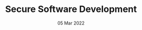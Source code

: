 ---
title: Secure Software Development
subtitle: 
layout: default
modal-id: 4
date: 05 Mar 2022
img: module-4.jpg
thumbnail: module-4.jpg
alt: image-alt
project-date: 20 Sep 2022
tutor: Dr Stelios Sotiriadis
unit: 12
description: Secure Software Development
---